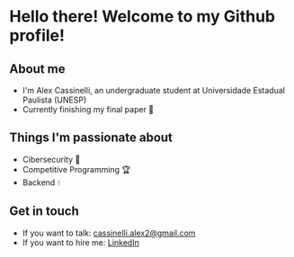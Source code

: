 # Hello there! Welcome to my Github profile!
## About me
- I'm Alex Cassinelli, an undergraduate student at Universidade Estadual Paulista (UNESP)
- Currently finishing my final paper 📓

## Things I'm passionate about
- Cibersecurity 🧠
- Competitive Programming 🏆
- Backend 💧

## Get in touch
- If you want to talk: cassinelli.alex2@gmail.com
- If you want to hire me: [LinkedIn](https://www.linkedin.com/in/alex-cassinelli-b6516024b/)

